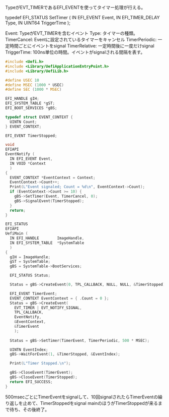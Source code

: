TypeがEVT_TIMERであるEFI_EVENTを使ってタイマー処理が行える。

typedef
EFI_STATUS
SetTimer (
  IN EFI_EVENT       Event,
  IN EFI_TIMER_DELAY Type,
  IN UINT64          TriggerTime
  );

Event: TypeがEVT_TIMERを含むイベント
Type: タイマーの種類。
  TimerCancel: Eventに設定されているタイマーをキャンセル
  TimerPeriodic: 一定時間ごとにイベントをsignal
  TimerRelative: 一定時間後に一度だけsignal
TriggerTime: 100ns単位の時間。イベントがsignalされる間隔を表す。

``` c
#include <Uefi.h>
#include <Library/UefiApplicationEntryPoint.h>
#include <Library/UefiLib.h>

#define USEC 10
#define MSEC (1000 * USEC)
#define SEC (1000 * MSEC)

EFI_HANDLE gIH;
EFI_SYSTEM_TABLE *gST;
EFI_BOOT_SERVICES *gBS;

typedef struct EVENT_CONTEXT {
  UINTN Count;
} EVENT_CONTEXT;

EFI_EVENT TimerStopped;

void
EFIAPI
EventNotify (
  IN EFI_EVENT Event,
  IN VOID *Context
  )
{
  EVENT_CONTEXT *EventContext = Context;
  EventContext->Count++;
  Print(L"Event signaled; Count = %d\n", EventContext->Count);
  if (EventContext->Count >= 10) {
    gBS->SetTimer(Event, TimerCancel, 0);
    gBS->SignalEvent(TimerStopped);
  }
  return;
}

EFI_STATUS
EFIAPI
UefiMain (
  IN EFI_HANDLE        ImageHandle,
  IN EFI_SYSTEM_TABLE  *SystemTable
  )
{
  gIH = ImageHandle;
  gST = SystemTable;
  gBS = SystemTable->BootServices;

  EFI_STATUS Status;

  Status = gBS->CreateEvent(0, TPL_CALLBACK, NULL, NULL, &TimerStopped);

  EFI_EVENT TimerEvent;
  EVENT_CONTEXT EventContext = { .Count = 0 };
  Status = gBS->CreateEvent(
    EVT_TIMER | EVT_NOTIFY_SIGNAL,
    TPL_CALLBACK,
    EventNotify,
    &EventContext,
    &TimerEvent
    );
  
  Status = gBS->SetTimer(TimerEvent, TimerPeriodic, 500 * MSEC);

  UINTN EventIndex;
  gBS->WaitForEvent(1, &TimerStopped, &EventIndex);

  Print(L"Timer Stopped.\n");

  gBS->CloseEvent(TimerEvent);
  gBS->CloseEvent(TimerStopped);
  return EFI_SUCCESS;
}
```


500msecごとにTimerEventをsignalして、10回signalされたらTimerEventの繰り返しを止めて、TimerStoppedをsignal
mainのほうがTimerStoppedが来るまで待ち、その後終了。